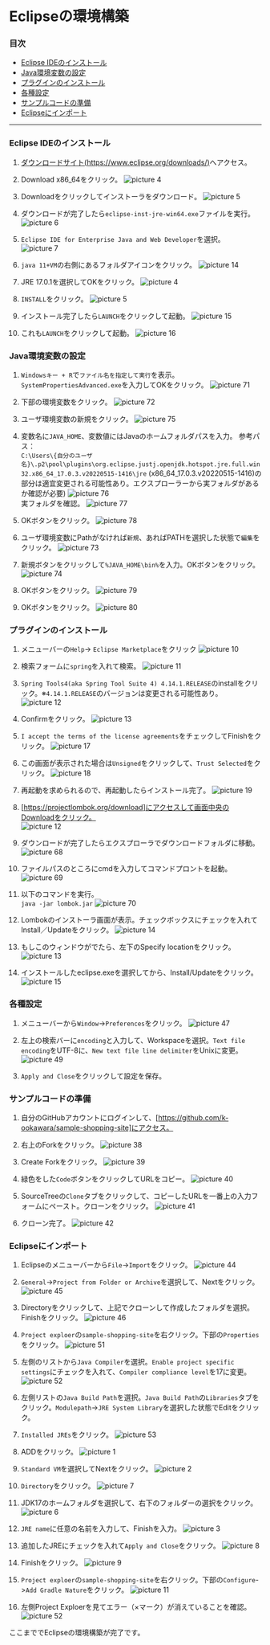 # Eclipseの環境構築

### 目次
+ [Eclipse IDEのインストール](#Eclipse-IDEのインストール)
+ [Java環境変数の設定](#java環境変数の設定)
+ [プラグインのインストール](#プラグインのインストール)
+ [各種設定](#各種設定)
+ [サンプルコードの準備](#サンプルコードの準備)
+ [Eclipseにインポート](#Eclipseにインポート)

---

### Eclipse IDEのインストール

1. [ダウンロードサイト(https://www.eclipse.org/downloads/)](https://www.eclipse.org/downloads/)へアクセス。
 
1. Download x86_64をクリック。
![picture 4](images/c3a14eaab70e6f5bbcfcf47e1f0fe274208f9d4b1e37d751399d9a40ad572c02.png)  

1. Downloadをクリックしてインストーラをダウンロード。
![picture 5](images/04c96ea27285bcb5f01732b8d4d57bb281248c6e896e14662a4fa92e017e1a8a.png)  

1. ダウンロードが完了したら`eclipse-inst-jre-win64.exe`ファイルを実行。
![picture 6](images/cd5c58a2f231ec70acb6ba47c4ec60ca98d66f9704d6bb8537e7fedf8f184e48.png)  

1. `Eclipse IDE for Enterprise Java and Web Developer`を選択。 
![picture 7](images/6c0924017f20270ea2cf600699ea9bf04f8ed52bea6fb8c97743529ee5e2e094.png)  

1. `java 11+VM`の右側にあるフォルダアイコンをクリック。
![picture 14](images/f444186731d44da1daee0b3d656cbd4010881e381811450f2c339ef22657986b.png)

1. JRE 17.0.1を選択してOKをクリック。
![picture 4](images/e8e426fa859759277f4fd89396d29918fe9374203d032e4128755665e4c2f9ea.png)  

1. `INSTALL`をクリック。
![picture 5](images/13f7e87f1997702515c0d6cfe528240acc8e8cd4c7e95233107160862ac1cb50.png)  

1. インストール完了したら`LAUNCH`をクリックして起動。
![picture 15](images/3927c0c103408c766864bcb8780621a4baf65d9a53d20fbffd6e40491f01eb73.png)  

1. これも`LAUNCH`をクリックして起動。
![picture 16](images/9e67cd1e75aa96d571c4a1a9bba099bef535e13f591a28d72ffdd2d97e92e580.png)  

### Java環境変数の設定

1. `Windowsキー + R`で`ファイル名を指定して実行`を表示。`SystemPropertiesAdvanced.exe`を入力してOKをクリック。
![picture 71](images2/42a9525093c4ce0b0c9e83544c6ae2c52fab78360ca43d3d4e154db2697befbf.png)  

1. 下部の環境変数をクリック。
![picture 72](images2/1d1b2ac2482bc811057275ea1f14f540e2ecf273fd9272b907dee195f844bbd6.png)  

1. ユーザ環境変数の新規をクリック。 
![picture 75](images2/7f467ac82d8ee8aa4201ad50ef4f79d2fcbbeda076832767ad3bd6dd238628ac.png)  

1. 変数名に`JAVA_HOME`、変数値にはJavaのホームフォルダパスを入力。
参考パス：  
`C:\Users\{自分のユーザ名}\.p2\pool\plugins\org.eclipse.justj.openjdk.hotspot.jre.full.win32.x86_64_17.0.3.v20220515-1416\jre`
(x86_64_17.0.3.v20220515-1416)の部分は適宜変更される可能性あり。エクスプローラーから実フォルダがあるか確認が必要)
![picture 76](images2/e6b1a6fc476984b476b02cc9a6ea20157b95778da5d8d5c3b6ab9a3cadc7b0d2.png)  
実フォルダを確認。
![picture 77](images2/3a6a99be855638f5839310b97b572abd714ffa4c57ce70f14b2571259bc7bb94.png)  

1. OKボタンをクリック。
![picture 78](images2/85beb300a5ccb37c71c5732ae04aa4df285e83d1c2959a8e7516a3b299a132a8.png)  

1. ユーザ環境変数にPathがなければ`新規`、あればPATHを選択した状態で`編集`をクリック。
![picture 73](images2/b116465b8e2f42e2b8fd3a9480358d7addad69feed51ed3387c20df0470d5de3.png)  

1. 新規ボタンをクリックして`%JAVA_HOME\bin%`を入力。OKボタンをクリック。
![picture 74](images2/262b475c4659abdce47d2ded16eafd12c4726bfaeeba3277f58a3beca5a137f4.png)  

1. OKボタンをクリック。
![picture 79](images2/50c2a0f6284fdc2a58ed224bb95a814ea4882a737356a7c372c4a622cbe21ad9.png)  

1. OKボタンをクリック。
![picture 80](images2/e315d419e21956e5716789e8452d154a4c0b13bc7378a4c8a67034d4b3c5ed76.png)  

### プラグインのインストール

1. メニューバーの`Help`-> `Eclipse Marketplace`をクリック 
![picture 10](images/5e8b8f55b57e6368a5830c47b157adcc46e64faf2e1975d9cfd7296e4bca12f6.png)  

1. 検索フォームに`spring`を入れて検索。
![picture 11](images/ff8dcb8b89de9750edf955bd255f05abc81b53bfc9210fdfc7267fbba93fbbee.png)  

1. `Spring Tools4(aka Spring Tool Suite 4) 4.14.1.RELEASE`のinstallをクリック。※`4.14.1.RELEASE`のバージョンは変更される可能性あり。
![picture 12](images/f8879a289c9577dd305b9ededbea3d369b2152c7c4f61de597e12da19cfcba8a.png)  

1. Confirmをクリック。
![picture 13](images/de9bbeb47b0726a3dc98324829e35a68773563f865e648d94426d8b2a2c4be23.png)  

1. `I accept the terms of the license agreements`をチェックしてFinishをクリック。
![picture 17](images/ffe38185fcbd01b76d4ca3bc2e30e6323a3bb7bced7cb14321f287d9b3dd017c.png)  

1. この画面が表示された場合は`Unsigned`をクリックして、`Trust Selected`をクリック。
![picture 18](images/926d6309aca44888743428bfea785191681fcbf2b92f78189ec4dd0cd48d1bc1.png)  

1. 再起動を求められるので、再起動したらインストール完了。
![picture 19](images/e8336aa9d9b06a2499e32ca79efcdde40a588ee7eaa5518ce20f2ca123515879.png)  

1. [https://projectlombok.org/download]にアクセスして画面中央のDownloadをクリック。  
![picture 12](images/ac71a82392d25e97340053e38f7f00ea03fa1e85e94672552c871b1724e33a2f.png)  

1. ダウンロードが完了したらエクスプローラでダウンロードフォルダに移動。
![picture 68](images2/fd013b6f459c53eb336ebb0b12af85dee6ec27d92f8ed2937debf556287b7e64.png)  

1. ファイルパスのところにcmdを入力してコマンドプロントを起動。
![picture 69](images2/845080bfccab3757895cc7fc348be185271bbaee8741953be6db9fee94817c79.png)  

1. 以下のコマンドを実行。  
`java -jar lombok.jar`
![picture 70](images2/b7eab52d1c900a8563fa00875c15f95fac35a08aecfbe1a6f73d0343adf28c50.png)  

1. Lombokのインストーラ画面が表示。チェックボックスにチェックを入れてInstall／Updateをクリック。
![picture 14](images/072c1e765cface0ef6d884f682ef7511747ed6c965deb594fc45e8c26fdfb3fd.png)  

1. もしこのウィンドウがでたら、左下のSpecify locationをクリック。
![picture 13](images/4d9d1bffdf5f468c779ceffca11b2316d7ad56de640c0fa05dc64d45a31fd7a8.png)  

1. インストールしたeclipse.exeを選択してから、Install/Updateをクリック。
![picture 15](images/02efa782597c3fa9b9e0f2601bfe5557c134280fd5e2c935fc4eddccd933366f.png)  

### 各種設定
1. メニューバーから`Window`->`Preferences`をクリック。
![picture 47](images/6682ea14bb0fca0d35a656f9d9c64fc3ab27e61dd22f361e62183c49a0761fec.png)  

1. 左上の検索バーに`encoding`と入力して、Workspaceを選択。`Text file encoding`をUTF-8に、`New text file line delimiter`をUnixに変更。
![picture 49](images/2c175e7a7b854a8701297d8fc2a6db9be1815963625cf68a93dd887976c1acad.png)  

1. `Apply and Close`をクリックして設定を保存。

### サンプルコードの準備

1. 自分のGitHubアカウントにログインして、[https://github.com/k-ookawara/sample-shopping-site]にアクセス。

1. 右上のForkをクリック。 
![picture 38](images/2d54169217fd548f6f0fae812c319cb32b3a45d128bc56bd44f723f66823e17d.png)  

1. Create Forkをクリック。
![picture 39](images/aff7814f9b80a06728530b82b56c02e7f242be25e567a72e7c7cc5cd465601af.png)  

1. 緑色をした`Code`ボタンをクリックしてURLをコピー。
![picture 40](images/96962a7286fa900af3e3f9cfbdef58e6d24b15b0af7c2c493bc6bfbe1a477db7.png)  

1. SourceTreeの`Clone`タブをクリックして、コピーしたURLを一番上の入力フォームにペースト。クローンをクリック。
![picture 41](images/35ba0e2f8870cfdfb850cc0a648570d7f06cfbbe03a81f35347cbc7b051cb657.png)

1. クローン完了。
![picture 42](images/a07f6e022a999e8ff634adf73dcf7e6ada3f0245d45e8786c895d9f2df4f60d6.png)

### Eclipseにインポート

1. Eclipseのメニューバーから`File`->`Import`をクリック。
![picture 44](images/bda34ccf348a9086ec567ce94376522151d4b5447a14287cd44db5e8a7e5976d.png)  

1. `General`->`Project from Folder or Archive`を選択して、Nextをクリック。
![picture 45](images/fd110917daf9f999eaab285b8ae5c68e20c79b4616618c4d176ea51fe4b4109a.png)  

1. Directoryをクリックして、上記でクローンして作成したフォルダを選択。Finishをクリック。
![picture 46](images/880cfca72773ee3caa7a4d346e566eb94c7eab15ec5d35cff4afccdda54664e3.png)  

1. `Project exploer`の`sample-shopping-site`を右クリック。下部の`Properties`をクリック。
![picture 51](images/06b2fa779c37cffaad11219b3fc012fc00772283b333e81d12cf7c98097952d4.png)  

1. 左側のリストから`Java Compiler`を選択。`Enable project specific settings`にチェックを入れて、`Compiler compliance level`を17に変更。
![picture 52](images/31e7c98c73a43e66775db84c9d28b69dbe31a4c96dbfad2c3024859e633fc58b.png)  

1. 左側リストの`Java Build Path`を選択。`Java Build Path`の`Libraries`タブをクリック。`Modulepath`->`JRE System Library`を選択した状態でEditをクリック。

1. `Installed JREs`をクリック。
![picture 53](images/dace31cff544efc9f287813a35ca6afa415787689733bc1edb6aa876377e08c1.png)  

1. ADDをクリック。
![picture 1](images/95dcf6fc3a26116f4bc0a655a23a166333eb4fc46ee7c6c08ed01f0c88fa90a5.png)  

1. `Standard VM`を選択してNextをクリック。
![picture 2](images/8caabc5b81883fb2591f03ab5ad1a20ccb029a0488d2ce7ecc2d9caed5d398f7.png)  

1. `Directory`をクリック。
![picture 7](images/374c26958b5f49b995f9a256e830bca4b827eba1672878ad0a42570f84dc5bc9.png)  


1. JDK17のホームフォルダを選択して、右下のフォルダーの選択をクリック。
![picture 6](images/5e9b56af32a0f65e31203d21f60350986b7ba8deb9cfab452187ea157e9ad38a.png)  

1. `JRE name`に任意の名前を入力して、Finishを入力。
![picture 3](images/bbf9db2803286440468c43b334f92870bc04cb704dcdb0fda76b50ad07af7a2a.png)  

1. 追加したJREにチェックを入れて`Apply and Close`をクリック。 
![picture 8](images/0ed406e29864b48c712140c464acedfc848f13d8f081f2e02cd590a1790082cb.png)  

1. Finishをクリック。 
![picture 9](images/661516f47cfa407f8456d3c028422343fc03cfdb8b8c472bb7908f082d0af203.png)  

1. `Project exploer`の`sample-shopping-site`を右クリック。下部の`Configure`->`Add Gradle Nature`をクリック。
![picture 11](images/83f542b8e95adcba4c10ae95a84bf2b3690e809bec5ef2c5a5aad69ee817d144.png)  

1. 左側Project Exploerを見てエラー（×マーク）が消えていることを確認。
![picture 52](images2/34320534c77e90d4a12488de1e69182bfa6fb5f7cc8fb397bce9c2c66a8186e3.png)

ここまででEclipseの環境構築が完了です。
